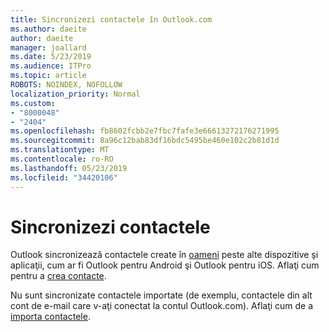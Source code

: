 ```yaml
---
title: Sincronizezi contactele în Outlook.com
ms.author: daeite
author: daeite
manager: joallard
ms.date: 5/23/2019
ms.audience: ITPro
ms.topic: article
ROBOTS: NOINDEX, NOFOLLOW
localization_priority: Normal
ms.custom:
- "8000048"
- "2404"
ms.openlocfilehash: fb8602fcbb2e7fbc7fafe3e66613272176271995
ms.sourcegitcommit: 8a96c12bab83df16bdc5495be460e102c2b81d1d
ms.translationtype: MT
ms.contentlocale: ro-RO
ms.lasthandoff: 05/23/2019
ms.locfileid: "34420106"
---
```

# <a name="sync-contacts"></a>Sincronizezi contactele

Outlook sincronizează contactele create în [oameni](https://outlook.live.com/people/) peste alte dispozitive şi aplicaţii, cum ar fi Outlook pentru Android şi Outlook pentru iOS. Aflaţi cum pentru a [crea contacte](https://support.office.com/article/5b909158-036e-4820-92f7-2a27f57b9f01).

Nu sunt sincronizate contactele importate (de exemplu, contactele din alt cont de e-mail care v-aţi conectat la contul Outlook.com). Aflaţi cum de a [importa contactele](https://support.office.com/article/285a3b55-8d93-4ac8-93df-43fffd13b2f1).